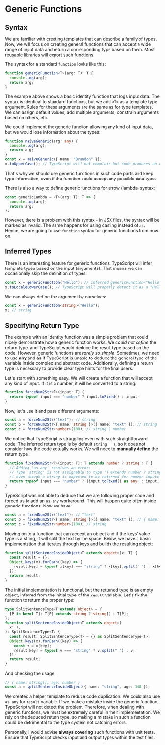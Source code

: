 # Generic Functions

## Syntax

We are familiar with creating templates that can describe a family of types. Now, we will focus on creating general functions that can accept a wide range of input data and return a corresponding type based on them. Most reusable libraries will export such functions.

The syntax for a standard `function` looks like this:

```ts
function genericFunction<T>(arg: T): T {
  console.log(arg);
  return arg;
}
```

The example above shows a basic identity function that logs input data. The syntax is identical to standard functions, but we add `<T>` as a template type argument. Rules for these arguments are the same as for type templates. We can assign default values, add multiple arguments, constrain arguments based on others, etc.

We could implement the generic function allowing any kind of input data, but we would lose information about the types:

```ts
function naiveGeneric(arg: any) {
  console.log(arg);
  return arg;
}
const x = naiveGeneric({ name: "Brandon" });
x.toUpperCase(); // TypeScript will not complain but code produces an error
```

That's why we should use generic functions in such code parts and keep type information, even if the function could accept any possible data type.

There is also a way to define generic functions for arrow (lambda) syntax:

```ts
const genericLambda = <T>(arg: T): T => {
  console.log(arg);
  return arg;
};
```

However, there is a problem with this syntax - in JSX files, the syntax will be marked as invalid. The same happens for using casting instead of `as`. Hence, we are going to use `function` syntax for generic functions from now on.

## Inferred Types

There is an interesting feature for generic functions. TypeScript will infer template types based on the input (arguments). That means we can occasionally skip the definition of types:

```ts
const x = genericFunction("Hello"); // inferred genericFunction<"Hello">
x.toLocaleLowerCase(); // TypeScript will properly detect it as a "Hello" string
```

We can always define the argument by ourselves:

```ts
const x = genericFunction<string>("Hello");
x; // string
```

## Specifying Return Type

The example with an identity function was a simple problem that could nicely demonstrate how a generic function works. We _could not define_ the return type, and TypeScript would deduce the result type based on the code. However, generic functions are _rarely so simple_. Sometimes, we need to use **any** and **as** if TypeScript is unable to deduce the general type of the variable inside complex and abstract code. Additionally, defining a return type is necessary to provide clear type hints for the final users.

Let's start with something easy. We will create a function that will accept any kind of input. If it is a number, it will be converted to a string:

```ts
function forceNum2Str<T>(input: T) {
  return typeof input === "number" ? input.toFixed() : input;
}
```

Now, let's use it and pass different arguments:

```ts
const a = forceNum2Str("text"); // string
const b = forceNum2Str<{ name: string }>({ name: "text" }); // string | { name: string }
const c = forceNum2Str<number>(100); // string | number
```

We notice that TypeScript is struggling even with such straightforward code. The inferred return type is by default `string | T`, so it does not consider how the code actually works. We will need to **manually define** the return type.

```ts
function fixedNum2Str<T>(input: T): T extends number ? string : T {
  // Adding 'as any' resolves an error:
  // Type 'string' is not assignable to type 'T extends number ? string : T'.
  // even though a string is expected to be returned for number inputs
  return typeof input === "number" ? (input.toFixed() as any) : input;
}
```

TypeScript was not able to deduce that we are following proper code and forced us to add an `as any` workaround. This will happen quite often inside generic functions. Now we have:

```ts
const a = fixedNum2Str("text"); // "text"
const b = fixedNum2Str<{ name: string }>({ name: "text" }); // { name: string }
const c = fixedNum2Str<number>(100); // string
```

Moving on to a function that can accept an object and if the keys' value type is a string, it will split the text by the space. Below, we have a basic implementation that iterates through keys and builds the resulting object:

```ts
function splitSentenceInsideObject<T extends object>(x: T) {
  const result = {};
  Object.keys(x).forEach((key) => {
    result[key] = typeof x[key] === "string" ? x[key].split(" ") : x[key];
  });
  return result;
}
```

The initial implementation is functional, but the returned type is an empty object, inferred from the initial type of the `result` variable. Let's fix the function to return the proper type:

```ts
type SplitSentenceType<T extends object> = {
  [P in keyof T]: T[P] extends string ? string[] : T[P];
};
function splitSentenceInsideObject<T extends object>(
  x: T,
): SplitSentenceType<T> {
  const result: SplitSentenceType<T> = {} as SplitSentenceType<T>;
  Object.keys(x).forEach((key) => {
    const v = x[key];
    result[key] = typeof v === "string" ? v.split(" ") : v;
  });
  return result;
}
```

And checking the usage:

```ts
// { name: string[]; age: number }
const a = splitSentenceInsideObject({ name: "string", age: 100 });
```

We created a helper template to reduce code duplication. We could also use `as any` for `result` variable. If we make a mistake inside the generic function, TypeScript will not detect the problem. Therefore, when dealing with generic functions, we must be extremely careful in their implementation. We rely on the deduced return type, so making a mistake in such a function could be detrimental to the type system not catching errors.

Personally, I would advise **always covering** such functions with unit tests. Ensure that TypeScript checks input and output types within the test files.
